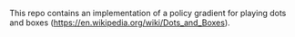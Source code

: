 This repo contains an implementation of a policy gradient for playing dots and boxes (https://en.wikipedia.org/wiki/Dots_and_Boxes).
